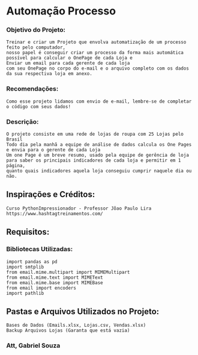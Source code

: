 # Automação Processo
 
### Objetivo do Projeto:
	Treinar e criar um Projeto que envolva automatização de um processo feito pelo computador,
	nosso papel é conseguir criar um processo da forma mais automática possível para calcular o OnePage de cada Loja e 
	Enviar um email para cada gerente de cada loja
	com seu OnePage no corpo do e-mail e o arquivo completo com os dados da sua respectiva loja em anexo.
### Recomendações:
	Como esse projeto lidamos com envio de e-mail, lembre-se de completar o código com seus dados!
### Descrição:
	O projeto consiste em uma rede de lojas de roupa com 25 Lojas pelo Brasil
	Todo dia pela manhã a equipe de análise de dados calcula os One Pages e envia para o gerente de cada Loja
	Um one Page é um breve resumo, usado pela equipe de gerência de loja para saber os principais indicadores de cada loja e permitir em 1 página,
	quanto quais indicadores aquela loja conseguiu cumprir naquele dia ou não.


## Inspirações e Créditos:
	Curso PythonImpressionador - Professor Jõao Paulo Lira
	https://www.hashtagtreinamentos.com/


## Requisitos:
### Bibliotecas Utilizadas:
	import pandas as pd
	import smtplib
	from email.mime.multipart import MIMEMultipart
	from email.mime.text import MIMEText
	from email.mime.base import MIMEBase
	from email import encoders
	import pathlib

## Pastas e Arquivos Utilizados no Projeto:
	Bases de Dados (Emails.xlsx, Lojas.csv, Vendas.xlsx)
	Backup Arquivos Lojas (Garanta que está vazia)

### Att, Gabriel Souza
